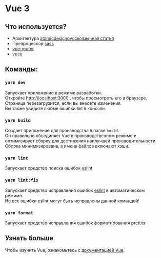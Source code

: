 # Vue 3

## Что используется?
- Архитектура [atomicdesign](https://atomicdesign.bradfrost.com/chapter-2/)[русскоязычная статья](https://habr.com/ru/post/249223/)
- Препроцессор [sass](https://sass-lang.com/documentation)
- [vue-router](https://router.vuejs.org/installation.html)
- [vuex](https://vuex.vuejs.org/)

## Команды:

### `yarn dev`
Запускает приложение в режиме разработки.\
Откройте [http://localhost:3000](http://localhost:3000) , чтобы просмотреть его в браузере.
Страница перезагрузится, если вы внесете изменения.\
Вы также увидите любые ошибки lint в консоли.

### `yarn build`
Создает приложение для производства в папке `build`.\
Он правильно объединяет Vue в производственном режиме и оптимизирует сборку для достижения наилучшей производительности.
Сборка минимизирована, а имена файлов включают хэши.

### `yarn lint`
Запускает средство поиска ошибок [eslint](https://eslint.org/docs/user-guide/getting-started)

### `yarn lint:fix`
Запускает средство исправления ошибок [eslint](https://eslint.org/docs/user-guide/getting-started) в автоматическом режиме. \
Не все ошибки eslint могут быть исправлены данной командой!

### `yarn format`
Запускает средство исправления ошибок форматирования [prettier](https://prettier.io/docs/en/index.html)

## Узнать больше
Чтобы изучить Vue, ознакомьтесь с [документацией Vue](https://vuejs.org/guide/introduction.html).